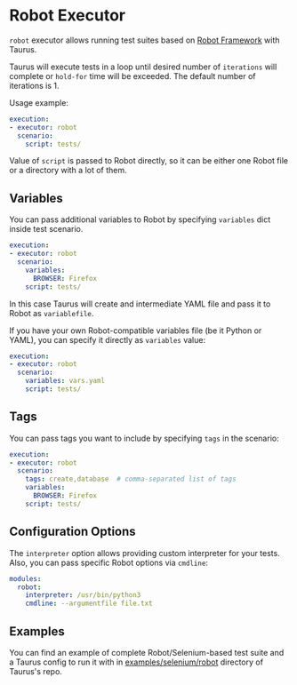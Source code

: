 # Robot Executor

`robot` executor allows running test suites based on [Robot Framework](https://robotframework.org/) with Taurus.

Taurus will execute tests in a loop until desired number of `iterations` will complete or `hold-for` time
will be exceeded. The default number of iterations is 1.

Usage example:
```yaml
execution:
- executor: robot
  scenario:
    script: tests/
```

Value of `script` is passed to Robot directly, so it can be either one Robot file or a directory with a
lot of them.

## Variables

You can pass additional variables to Robot by specifying `variables` dict inside test scenario.

```yaml
execution:
- executor: robot
  scenario:
    variables:
      BROWSER: Firefox
    script: tests/
```

In this case Taurus will create and intermediate YAML file and pass it to Robot as `variablefile`.

If you have your own Robot-compatible variables file (be it Python or YAML), you can specify it directly
as `variables` value:

```yaml
execution:
- executor: robot
  scenario:
    variables: vars.yaml
    script: tests/
```

## Tags

You can pass tags you want to include by specifying `tags` in the scenario:
```yaml
execution:
- executor: robot
  scenario:
    tags: create,database  # comma-separated list of tags
    variables:
      BROWSER: Firefox
    script: tests/
```

## Configuration Options

The `interpreter` option allows providing custom interpreter for your tests. Also, you can pass specific Robot options via `cmdline`:

```yaml
modules:
  robot:
    interpreter: /usr/bin/python3
    cmdline: --argumentfile file.txt
```

## Examples

You can find an example of complete Robot/Selenium-based test suite and a Taurus config to run it with
in [examples/selenium/robot](https://github.com/Blazemeter/taurus/tree/master/examples/selenium/robot)
directory of Taurus's repo.

